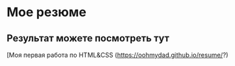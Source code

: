# Мое резюме
## Результат можете посмотреть тут
[Моя первая работа по HTML&CSS (https://oohmydad.github.io/resume/?)
